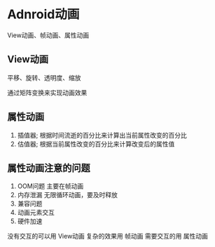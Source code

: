 # Adnroid动画

View动画、帧动画、属性动画

## View动画
平移、旋转、透明度、缩放

通过矩阵变换来实现动画效果

## 属性动画
1. 插值器; 根据时间流逝的百分比来计算出当前属性改变的百分比
2. 估值器; 根据当前属性改变的百分比来计算改变后的属性值

## 属性动画注意的问题
1. OOM问题  主要在帧动画
2. 内存泄漏  无限循环动画，要及时释放
3. 兼容问题
6. 动画元素交互
7. 硬件加速

没有交互的可以用 View动画
复杂的效果用 帧动画
需要交互的用 属性动画
